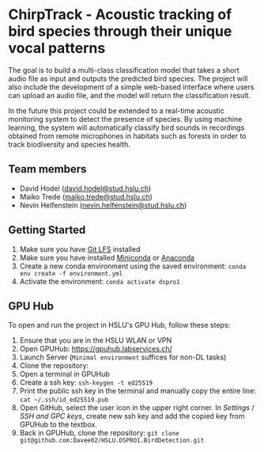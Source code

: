 # ChirpTrack - Acoustic tracking of bird species through their unique vocal patterns

The goal is to build a multi-class classification model that takes a short audio file as input and outputs the predicted bird species. The project will also include the development of a simple web-based interface where users can upload an audio file, and the model will return the classification result.

In the future this project could be extended to a real-time acoustic monitoring system to detect the presence of species. By using machine learning, the system will automatically classify bird sounds in recordings obtained from remote microphones in habitats such as forests in order to track biodiversity and species health.

## Team members

- David Hodel (<david.hodel@stud.hslu.ch>)
- Maiko Trede (<maiko.trede@stud.hslu.ch>)
- Nevin Helfenstein (<nevin.helfenstein@stud.hslu.ch>)

## Getting Started

1. Make sure you have [Git LFS](https://git-lfs.github.com/) installed
2. Make sure you have installed [Miniconda](https://docs.anaconda.com/miniconda/) or [Anaconda](https://www.anaconda.com/products/distribution)
3. Create a new conda environment using the saved environment: `conda env create -f environment.yml`
4. Activate the environment: `conda activate dspro1`

## GPU Hub

To open and run the project in HSLU's GPU Hub, follow these steps:

1. Ensure that you are in the HSLU WLAN or VPN
2. Open GPUHub: <https://gpuhub.labservices.ch/>
3. Launch Server (`Minimal environment` suffices for non-DL tasks)
4. Clone the repository:
  1. Open a terminal in GPUHub
  2. Create a ssh key: `ssh-keygen -t ed25519`
  3. Print the public ssh key in the terminal and manually copy the entire line: `cat ~/.ssh/id_ed25519.pub`
  4. Open GitHub, select the user icon in the upper right corner. In _Settings_ / _SSH and GPC keys_, create new ssh key and add the copied key from GPUHub to the textbox.
  6. Back in GPUHub, clone the repository: `git clone git@github.com:Davee02/HSLU.DSPRO1.BirdDetection.git`
